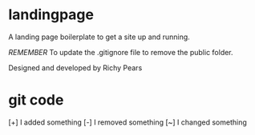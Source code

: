 # landingpage

A landing page boilerplate to get a site up and running.

_REMEMBER_
To update the .gitignore file to remove the public folder.

Designed and developed by Richy Pears

# git code

[+] I added something
[-] I removed something
[~] I changed something
